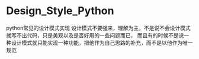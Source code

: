 # Design_Style_Python
python常见的设计模式实现
设计模式不要强来，理解为主，不是说不会设计模式就写不出代码，只是美观以及是否好用的一些问题而已，
而且有的时候不是说一种设计模式就只能实现一种功能，把他作为自己思路的补充，而不是以他作为唯一规范

